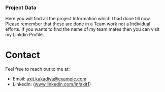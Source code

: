 ### Project Data
Here you will find all the project Information which I had done till now. Please remember that these are done in a Team work not a Individual efforts.
If you wants to find the name of my team mates then you can visit my Linkdin Profile.

# Contact
Feel free to reach out to me at:
- Email: axit.kakadiya@example.com
- LinkedIn: (www.linkedin.com/in/axit1)

